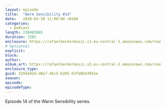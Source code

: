 ```yaml
---
layout: episode
title:  "Warm Sensibility #14"
date:   2020-03-28 11:00:00 +0100
categories:
  - podcast
length: 230463865
duration: 7201
enclosure: https://rafaelbeckermusic.s3.eu-central-1.amazonaws.com/room-service/episodes/ws14.mp3
# Optionnal
explicit: 
block: 
author: 
album_art: https://rafaelbeckermusic.s3.eu-central-1.amazonaws.com/room-service/album_art/ws14.jpeg
enclosure_type: 
guid: 3294e02d-d0e7-4bc5-b205-62fd0b43941e
season: 
episode: 
episodeType: 
---
```

Episode 14 of the Warm Sensibility series.